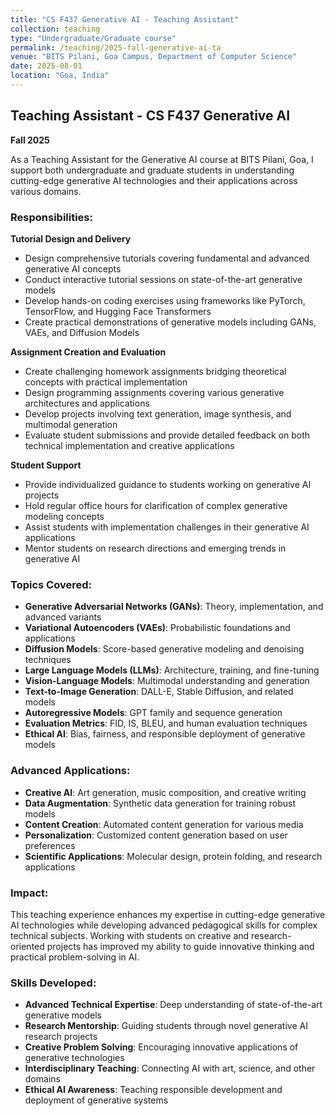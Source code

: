 ```yaml
---
title: "CS F437 Generative AI - Teaching Assistant"
collection: teaching
type: "Undergraduate/Graduate course"
permalink: /teaching/2025-fall-generative-ai-ta
venue: "BITS Pilani, Goa Campus, Department of Computer Science"
date: 2025-08-01
location: "Goa, India"
---
```


## Teaching Assistant - CS F437 Generative AI

**Fall 2025**

As a Teaching Assistant for the Generative AI course at BITS Pilani, Goa, I support both undergraduate and graduate students in understanding cutting-edge generative AI technologies and their applications across various domains.

### Responsibilities:

**Tutorial Design and Delivery**
- Design comprehensive tutorials covering fundamental and advanced generative AI concepts
- Conduct interactive tutorial sessions on state-of-the-art generative models
- Develop hands-on coding exercises using frameworks like PyTorch, TensorFlow, and Hugging Face Transformers
- Create practical demonstrations of generative models including GANs, VAEs, and Diffusion Models

**Assignment Creation and Evaluation**
- Create challenging homework assignments bridging theoretical concepts with practical implementation
- Design programming assignments covering various generative architectures and applications
- Develop projects involving text generation, image synthesis, and multimodal generation
- Evaluate student submissions and provide detailed feedback on both technical implementation and creative applications

**Student Support**
- Provide individualized guidance to students working on generative AI projects
- Hold regular office hours for clarification of complex generative modeling concepts
- Assist students with implementation challenges in their generative AI applications
- Mentor students on research directions and emerging trends in generative AI

### Topics Covered:
- **Generative Adversarial Networks (GANs)**: Theory, implementation, and advanced variants
- **Variational Autoencoders (VAEs)**: Probabilistic foundations and applications
- **Diffusion Models**: Score-based generative modeling and denoising techniques
- **Large Language Models (LLMs)**: Architecture, training, and fine-tuning
- **Vision-Language Models**: Multimodal understanding and generation
- **Text-to-Image Generation**: DALL-E, Stable Diffusion, and related models
- **Autoregressive Models**: GPT family and sequence generation
- **Evaluation Metrics**: FID, IS, BLEU, and human evaluation techniques
- **Ethical AI**: Bias, fairness, and responsible deployment of generative models

### Advanced Applications:
- **Creative AI**: Art generation, music composition, and creative writing
- **Data Augmentation**: Synthetic data generation for training robust models
- **Content Creation**: Automated content generation for various media
- **Personalization**: Customized content generation based on user preferences
- **Scientific Applications**: Molecular design, protein folding, and research applications

### Impact:
This teaching experience enhances my expertise in cutting-edge generative AI technologies while developing advanced pedagogical skills for complex technical subjects. Working with students on creative and research-oriented projects has improved my ability to guide innovative thinking and practical problem-solving in AI.

### Skills Developed:
- **Advanced Technical Expertise**: Deep understanding of state-of-the-art generative models
- **Research Mentorship**: Guiding students through novel generative AI research projects
- **Creative Problem Solving**: Encouraging innovative applications of generative technologies
- **Interdisciplinary Teaching**: Connecting AI with art, science, and other domains
- **Ethical AI Awareness**: Teaching responsible development and deployment of generative systems
